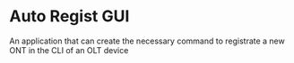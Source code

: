 # Auto Regist GUI

An application that can create the necessary command to registrate a new ONT in the CLI of an OLT device
